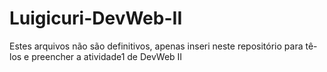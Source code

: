 # Luigicuri-DevWeb-II

Estes arquivos não são definitivos, apenas inseri neste repositório para tê-los e preencher a atividade1 de DevWeb II
